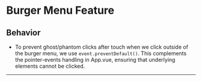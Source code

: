 # Burger Menu Feature

## Behavior

- To prevent ghost/phantom clicks after touch when we click outside of the burger menu, we use `event.preventDefault()`. This complements the pointer-events handling in App.vue, ensuring that underlying elements cannot be clicked.

---
